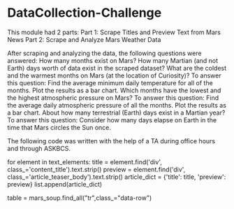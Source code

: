 # DataCollection-Challenge

This module had 2 parts: 
Part 1: Scrape Titles and Preview Text from Mars News
Part 2: Scrape and Analyze Mars Weather Data

After scraping and analyzing the data, the following questions were answered:
How many months exist on Mars?
How many Martian (and not Earth) days worth of data exist in the scraped dataset?
What are the coldest and the warmest months on Mars (at the location of Curiosity)? To answer this question:
Find the average minimum daily temperature for all of the months.
Plot the results as a bar chart.
Which months have the lowest and the highest atmospheric pressure on Mars? To answer this question:
Find the average daily atmospheric pressure of all the months.
Plot the results as a bar chart.
About how many terrestrial (Earth) days exist in a Martian year? To answer this question:
Consider how many days elapse on Earth in the time that Mars circles the Sun once.

The following code was written with the help of a TA during office hours and through ASKBCS. 

for element in text_elements:
    title = element.find('div', class_='content_title').text.strip()
    preview = element.find('div', class_='article_teaser_body').text.strip()
    article_dict = {'title': title, 'preview': preview}
    list.append(article_dict)

table = mars_soup.find_all("tr",class_="data-row")
